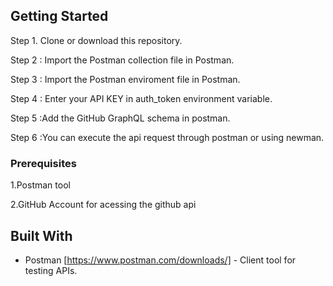 ## Getting Started

Step 1. Clone or download this repository.

Step 2 : Import the Postman collection file in Postman.

Step 3 : Import the Postman enviroment file in Postman.

Step 4 : Enter your API KEY in auth_token environment variable.

Step 5 :Add the GitHub GraphQL schema in postman.

Step 6 :You can execute the api request through postman or using newman.

### Prerequisites

1.Postman tool

2.GitHub Account for acessing the github api

## Built With

- Postman [https://www.postman.com/downloads/] - Client tool for testing APIs.
